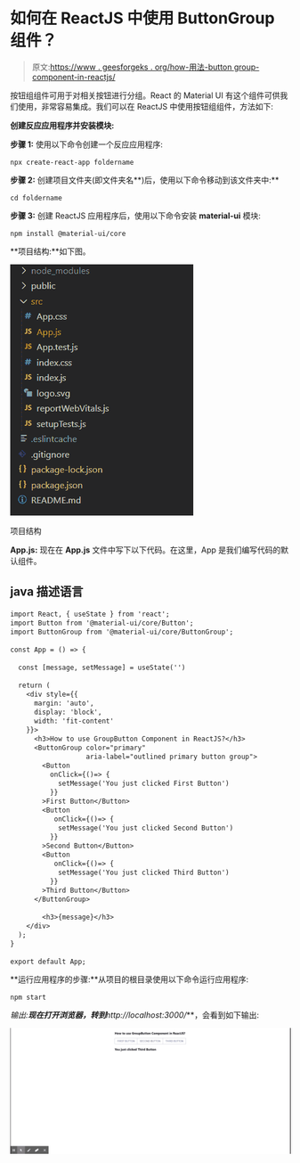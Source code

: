 # 如何在 ReactJS 中使用 ButtonGroup 组件？

> 原文:[https://www . geesforgeks . org/how-用法-button group-component-in-reactjs/](https://www.geeksforgeeks.org/how-to-use-buttongroup-component-in-reactjs/)

按钮组组件可用于对相关按钮进行分组。React 的 Material UI 有这个组件可供我们使用，非常容易集成。我们可以在 ReactJS 中使用按钮组组件，方法如下:

**创建反应应用程序并安装模块:**

**步骤 1:** 使用以下命令创建一个反应应用程序:

```
npx create-react-app foldername
```

**步骤 2:** 创建项目文件夹(即文件夹名**)后，使用以下命令移动到该文件夹中:**

```
cd foldername
```

**步骤 3:** 创建 ReactJS 应用程序后，使用以下命令安装 **material-ui** 模块:

```
npm install @material-ui/core
```

**项目结构:**如下图。

![](img/f04ae0d8b722a9fff0bd9bd138b29c23.png)

项目结构

**App.js:** 现在在 **App.js** 文件中写下以下代码。在这里，App 是我们编写代码的默认组件。

## java 描述语言

```
import React, { useState } from 'react';
import Button from '@material-ui/core/Button';
import ButtonGroup from '@material-ui/core/ButtonGroup';

const App = () => {

  const [message, setMessage] = useState('')

  return (
    <div style={{
      margin: 'auto',
      display: 'block',
      width: 'fit-content'
    }}>
      <h3>How to use GroupButton Component in ReactJS?</h3>
      <ButtonGroup color="primary" 
                   aria-label="outlined primary button group">
        <Button
          onClick={()=> {
            setMessage('You just clicked First Button')
          }}
        >First Button</Button>
        <Button
           onClick={()=> {
            setMessage('You just clicked Second Button')
          }}
        >Second Button</Button>
        <Button
           onClick={()=> {
            setMessage('You just clicked Third Button')
          }}
        >Third Button</Button>
      </ButtonGroup>

        <h3>{message}</h3>
    </div>
  );
}

export default App;
```

**运行应用程序的步骤:**从项目的根目录使用以下命令运行应用程序:

```
npm start
```

**输出:**现在打开浏览器，转到***http://localhost:3000/***，会看到如下输出:

![](img/7d41ed1512fc83ca84e4e2705a50c411.png)